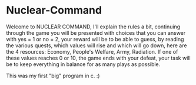 # Nuclear-Command
Welcome to NUCLEAR COMMAND, I'll explain the rules a bit, continuing through the game you will be presented with choices that you can answer with yes = 1 or no = 2, your reward will be to be able to guess, by reading the various quests, which values will rise and which will go down, here are the 4 resources: Economy, People's Welfare, Army, Radiation. If one of these values reaches 0 or 10, the game ends with your defeat, your task will be to keep everything in balance for as many plays as possible.


This was my first "big" program in c. :)
